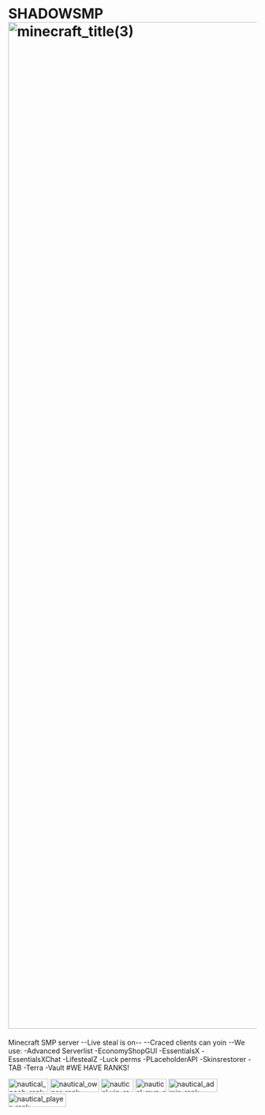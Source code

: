 # SHADOWSMP<img width="2037" height="2037" alt="minecraft_title(3)" src="https://github.com/user-attachments/assets/e0f90295-0d51-4236-acb1-7fcf96b251d4" />

Minecraft SMP server
--Live steal is on-- 
--Craced clients can yoin
--We use:
-Advanced Serverlist 
-EconomyShopGUI
-EssentialsX
-EssentialsXChat
-LifestealZ
-Luck perms
-PLaceholderAPI
-Skinsrestorer
-TAB
-Terra
-Vault
#WE HAVE RANKS!

<img width="81" height="27" alt="nautical_noob_rank" src="https://github.com/user-attachments/assets/dc6ca65a-3d09-48ff-b9be-1dc7a3e9f912" />

<img width="99" height="27" alt="nautical_owner_rank" src="https://github.com/user-attachments/assets/904642aa-3ae9-4196-a88f-7c22f84eb498" />

<img width="66" height="27" alt="nautical_vip_rank" src="https://github.com/user-attachments/assets/d58c2d77-5ab7-498d-87cb-a8c0a1c65eb1" />

<img width="63" height="27" alt="nautical_mvp_rank" src="https://github.com/user-attachments/assets/28456e8e-b0c9-4b78-a5f6-4105f5a276e3" />

<img width="99" height="27" alt="nautical_admin_rank" src="https://github.com/user-attachments/assets/ea0667d6-d960-41d5-8e13-b7a5c85a46cd" />

<img width="117" height="27" alt="nautical_player_rank" src="https://github.com/user-attachments/assets/e29965cd-3db2-4943-8be3-c795b2382a06" />
